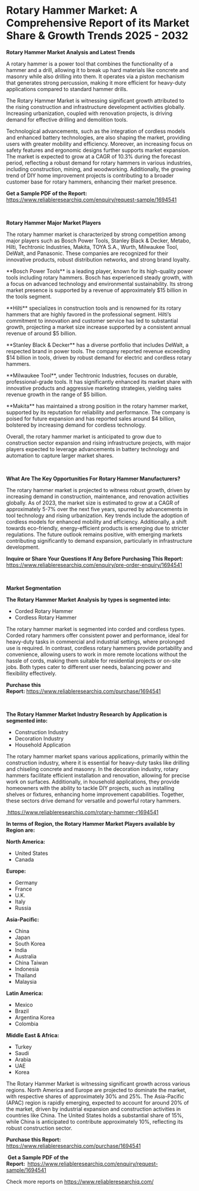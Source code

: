 <p><h1>Rotary Hammer Market: A Comprehensive Report of its Market Share & Growth Trends 2025 - 2032</h1></p><p><strong>Rotary Hammer Market Analysis and Latest Trends</strong></p>
<p><p>A rotary hammer is a power tool that combines the functionality of a hammer and a drill, allowing it to break up hard materials like concrete and masonry while also drilling into them. It operates via a piston mechanism that generates strong percussion, making it more efficient for heavy-duty applications compared to standard hammer drills.</p><p>The Rotary Hammer Market is witnessing significant growth attributed to the rising construction and infrastructure development activities globally. Increasing urbanization, coupled with renovation projects, is driving demand for effective drilling and demolition tools. </p><p>Technological advancements, such as the integration of cordless models and enhanced battery technologies, are also shaping the market, providing users with greater mobility and efficiency. Moreover, an increasing focus on safety features and ergonomic designs further supports market expansion. The market is expected to grow at a CAGR of 10.3% during the forecast period, reflecting a robust demand for rotary hammers in various industries, including construction, mining, and woodworking. Additionally, the growing trend of DIY home improvement projects is contributing to a broader customer base for rotary hammers, enhancing their market presence.</p></p>
<p><strong>Get a Sample PDF of the Report:&nbsp;</strong> <a href="https://www.reliableresearchiq.com/enquiry/request-sample/1694541?utm_campaign=2731&utm_medium=2&utm_source=Github&utm_content=ia&utm_term=23022025&utm_id=rotary-hammer">https://www.reliableresearchiq.com/enquiry/request-sample/1694541</a></p>
<p>&nbsp;</p>
<p><strong>Rotary Hammer Major Market Players</strong></p>
<p><p>The rotary hammer market is characterized by strong competition among major players such as Bosch Power Tools, Stanley Black & Decker, Metabo, Hilti, Techtronic Industries, Makita, TOYA S.A., Wurth, Milwaukee Tool, DeWalt, and Panasonic. These companies are recognized for their innovative products, robust distribution networks, and strong brand loyalty.</p><p>**Bosch Power Tools** is a leading player, known for its high-quality power tools including rotary hammers. Bosch has experienced steady growth, with a focus on advanced technology and environmental sustainability. Its strong market presence is supported by a revenue of approximately $15 billion in the tools segment.</p><p>**Hilti** specializes in construction tools and is renowned for its rotary hammers that are highly favored in the professional segment. Hilti’s commitment to innovation and customer service has led to substantial growth, projecting a market size increase supported by a consistent annual revenue of around $5 billion.</p><p>**Stanley Black & Decker** has a diverse portfolio that includes DeWalt, a respected brand in power tools. The company reported revenue exceeding $14 billion in tools, driven by robust demand for electric and cordless rotary hammers.</p><p>**Milwaukee Tool**, under Techtronic Industries, focuses on durable, professional-grade tools. It has significantly enhanced its market share with innovative products and aggressive marketing strategies, yielding sales revenue growth in the range of $5 billion.</p><p>**Makita** has maintained a strong position in the rotary hammer market, supported by its reputation for reliability and performance. The company is poised for future expansion and has reported sales around $4 billion, bolstered by increasing demand for cordless technology.</p><p>Overall, the rotary hammer market is anticipated to grow due to construction sector expansion and rising infrastructure projects, with major players expected to leverage advancements in battery technology and automation to capture larger market shares.</p></p>
<p>&nbsp;</p>
<p><strong>What Are The Key Opportunities For Rotary Hammer Manufacturers?</strong></p>
<p><p>The rotary hammer market is projected to witness robust growth, driven by increasing demand in construction, maintenance, and renovation activities globally. As of 2023, the market size is estimated to grow at a CAGR of approximately 5-7% over the next five years, spurred by advancements in tool technology and rising urbanization. Key trends include the adoption of cordless models for enhanced mobility and efficiency. Additionally, a shift towards eco-friendly, energy-efficient products is emerging due to stricter regulations. The future outlook remains positive, with emerging markets contributing significantly to demand expansion, particularly in infrastructure development.</p></p>
<p><strong>Inquire or Share Your Questions If Any Before Purchasing This Report:</strong> <a href="https://www.reliableresearchiq.com/enquiry/pre-order-enquiry/1694541?utm_campaign=2731&utm_medium=2&utm_source=Github&utm_content=ia&utm_term=23022025&utm_id=rotary-hammer">https://www.reliableresearchiq.com/enquiry/pre-order-enquiry/1694541</a></p>
<p>&nbsp;</p>
<p><strong>Market Segmentation</strong></p>
<p><strong>The Rotary Hammer Market Analysis by types is segmented into:</strong></p>
<p><ul><li>Corded Rotary Hammer</li><li>Cordless Rotary Hammer</li></ul></p>
<p><p>The rotary hammer market is segmented into corded and cordless types. Corded rotary hammers offer consistent power and performance, ideal for heavy-duty tasks in commercial and industrial settings, where prolonged use is required. In contrast, cordless rotary hammers provide portability and convenience, allowing users to work in more remote locations without the hassle of cords, making them suitable for residential projects or on-site jobs. Both types cater to different user needs, balancing power and flexibility effectively.</p></p>
<p><strong>Purchase this Report:&nbsp;</strong><a href="https://www.reliableresearchiq.com/purchase/1694541?utm_campaign=2731&utm_medium=2&utm_source=Github&utm_content=ia&utm_term=23022025&utm_id=rotary-hammer">https://www.reliableresearchiq.com/purchase/1694541</a></p>
<p>&nbsp;</p>
<p><strong>The Rotary Hammer Market Industry Research by Application is segmented into:</strong></p>
<p><ul><li>Construction Industry</li><li>Decoration Industry</li><li>Household Application</li></ul></p>
<p><p>The rotary hammer market spans various applications, primarily within the construction industry, where it is essential for heavy-duty tasks like drilling and chiseling concrete and masonry. In the decoration industry, rotary hammers facilitate efficient installation and renovation, allowing for precise work on surfaces. Additionally, in household applications, they provide homeowners with the ability to tackle DIY projects, such as installing shelves or fixtures, enhancing home improvement capabilities. Together, these sectors drive demand for versatile and powerful rotary hammers.</p></p>
<p><a href="https://www.reliableresearchiq.com/rotary-hammer-r1694541?utm_campaign=2731&utm_medium=2&utm_source=Github&utm_content=ia&utm_term=23022025&utm_id=rotary-hammer">&nbsp;https://www.reliableresearchiq.com/rotary-hammer-r1694541</a></p>
<p><strong>In terms of Region, the Rotary Hammer Market Players available by Region are:</strong></p>
<p>
    <p> <strong> North America: </strong>
        <ul>
            <li>United States</li>
            <li>Canada</li>
        </ul>
        </p> 
    <p> <strong> Europe: </strong>
        <ul>
            <li>Germany</li>
            <li>France</li>
            <li>U.K.</li>
            <li>Italy</li>
            <li>Russia</li>
        </ul>
        </p> 
    <p> <strong> Asia-Pacific: </strong>
        <ul>
            <li>China</li>
            <li>Japan</li>
            <li>South Korea</li>
            <li>India</li>
            <li>Australia</li>
            <li>China Taiwan</li>
            <li>Indonesia</li>
            <li>Thailand</li>
            <li>Malaysia</li>
        </ul>
        </p> 
    <p> <strong> Latin America: </strong>
        <ul>
            <li>Mexico</li>
            <li>Brazil</li>
            <li>Argentina Korea</li>
            <li>Colombia</li>
        </ul>
        </p> 
    <p> <strong> Middle East & Africa: </strong>
        <ul>
            <li>Turkey</li>
            <li>Saudi</li>
            <li>Arabia</li>
            <li>UAE</li>
            <li>Korea</li>
        </ul>
    </p>
    </p>
<p><p>The Rotary Hammer Market is witnessing significant growth across various regions. North America and Europe are projected to dominate the market, with respective shares of approximately 30% and 25%. The Asia-Pacific (APAC) region is rapidly emerging, expected to account for around 20% of the market, driven by industrial expansion and construction activities in countries like China. The United States holds a substantial share of 15%, while China is anticipated to contribute approximately 10%, reflecting its robust construction sector.</p></p>
<p><strong>Purchase this Report: </strong><a href="https://www.reliableresearchiq.com/purchase/1694541?utm_campaign=2731&utm_medium=2&utm_source=Github&utm_content=ia&utm_term=23022025&utm_id=rotary-hammer">https://www.reliableresearchiq.com/purchase/1694541</a></p>
<p>&nbsp;<strong>Get a Sample PDF of the Report:&nbsp;&nbsp;</strong><a href="https://www.reliableresearchiq.com/enquiry/request-sample/1694541?utm_campaign=2731&utm_medium=2&utm_source=Github&utm_content=ia&utm_term=23022025&utm_id=rotary-hammer">https://www.reliableresearchiq.com/enquiry/request-sample/1694541</a></p>
<p><strong></strong></p>
<p>Check more reports on <a href="https://www.reliableresearchiq.com/?utm_campaign=2731&utm_medium=2&utm_source=Github&utm_content=ia&utm_term=23022025&utm_id=rotary-hammer">https://www.reliableresearchiq.com/</a></p>